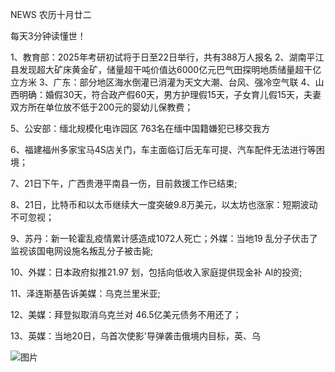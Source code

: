 NEWS 农历十月廿二

每天3分钟读懂世！

1、教育部：2025年考研初试将于日至22日举行，共有388万人报名 2、湖南平江县发现超大矿床黄金矿，储量超干吨价值达6000亿元巴气田探明地质储量超干亿立方米 3、广东：部分地区海水倒灌已消灌为天文大潮、台风、强冷空气联 4、山西明确：婚假30天，符合政产假60天，男方护理假15天，子女育儿假15天，夫妻双方所在单位放不低于200元的婴幼儿保教费；

5、公安部：缅北规模化电诈园区 763名在缅中国籍嫌犯已移交我方

6、福建福州多家宝马4S店关门，车主面临订后无车可提、汽车配件无法进行等困境；

7、21日下午，广西贵港平南县一伤，目前救援工作已结束;

8、21日，比特币和以太币继续大一度突破9.8万美元，以太坊也涨家：短期波动不可忽视；

9、苏丹：新一轮霍乱疫情累计感造成1072人死亡；外媒：当地19 乱分子伏击了监视该国电网设施名叛乱分子被击毙;

10、外媒：日本政府拟推21.97 划，包括向低收入家庭提供现金补 AI的投资;

11、泽连斯基告诉美媒：乌克兰里米亚;

12、美媒：拜登拟取消乌克兰对 46.5亿美元债务不用还了；

13、英媒：当地20日，乌首次使影'导弹袭击俄境内目标，英、乌

![图片](https://api.03c3.cn/api/zb)
